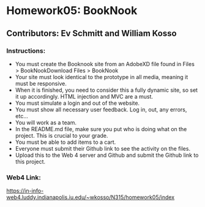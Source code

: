 # Homework05: BookNook

## Contributors: Ev Schmitt and William Kosso

### Instructions:

- You must create the Booknook site from an AdobeXD file found in Files > BookNookDownload Files > BookNook
- Your site must look identical to the prototype in all media, meaning it must be responsive. 
- When it is finished, you need to consider this a fully dynamic site, so set it up accordingly. HTML injection and MVC are a must. 
- You must simulate a login and out of the website. 
- You must show all necessary user feedback. Log in, out, any errors, etc...
- You will work as a team. 
- In the README.md file, make sure you put who is doing what on the project. This is crucial to your grade. 
- You must be able to add items to a cart.  
- Everyone must submit their Github link to see the activity on the files. 
- Upload this to the Web 4 server and Github and submit the Github link to this project. 

### Web4 Link: 
https://in-info-web4.luddy.indianapolis.iu.edu/~wkosso/N315/homework05/index
